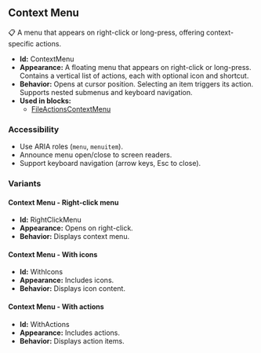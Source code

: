 ## Context Menu
📋 A menu that appears on right-click or long-press, offering context-specific actions.
- **Id:** ContextMenu
- **Appearance:** A floating menu that appears on right-click or long-press. Contains a vertical list of actions, each with optional icon and shortcut.
- **Behavior:** Opens at cursor position. Selecting an item triggers its action. Supports nested submenus and keyboard navigation.
- **Used in blocks:**
  - [FileActionsContextMenu](../blocks/FileActionsContextMenu.md)
### Accessibility
- Use ARIA roles (`menu`, `menuitem`).
- Announce menu open/close to screen readers.
- Support keyboard navigation (arrow keys, Esc to close).

### Variants
#### Context Menu - **Right-click menu**
- **Id:** RightClickMenu
- **Appearance:** Opens on right-click.
- **Behavior:** Displays context menu.
#### Context Menu - **With icons**
- **Id:** WithIcons
- **Appearance:** Includes icons.
- **Behavior:** Displays icon content.
#### Context Menu - **With actions**
- **Id:** WithActions
- **Appearance:** Includes actions.
- **Behavior:** Displays action items.
